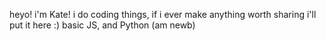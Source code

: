 heyo! i'm Kate! i do coding things, if i ever make anything worth sharing i'll put it here :)
basic JS, and Python (am newb)
